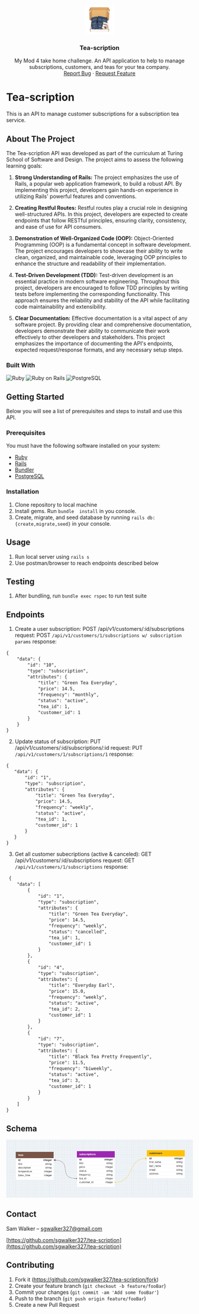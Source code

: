 
<!-- PROJECT LOGO -->
<br />
<div align="center">
  <a href="SubscriptionBox_1.jpg">
    <img src="SubscriptionBox_1.jpg" alt="Logo" width="80" height="80">
  </a>

<h3 align="center">Tea-scription</h3>

  <p align="center">
    My Mod 4 take home challenge. An API application to help to manage subscriptions, customers, and teas for your tea company.
    <br />
    <a href="https://github.com/sgwalker327/tea-scription/issues">Report Bug</a>
    ·
    <a href="https://github.com/sgwalker327/tea-scription/issues">Request Feature</a>
  </p>
</div>

# Tea-scription
This is an API to manage customer subscriptions for a subscription tea service.

## About The Project

The Tea-scription API was developed as part of the curriculum at Turing School of Software and Design. The project aims to assess the following learning goals:

1. **Strong Understanding of Rails:** The project emphasizes the use of Rails, a popular web application framework, to build a robust API. By implementing this project, developers gain hands-on experience in utilizing Rails' powerful features and conventions.

2. **Creating Restful Routes:** Restful routes play a crucial role in designing well-structured APIs. In this project, developers are expected to create endpoints that follow RESTful principles, ensuring clarity, consistency, and ease of use for API consumers.

3. **Demonstration of Well-Organized Code (OOP):** Object-Oriented Programming (OOP) is a fundamental concept in software development. The project encourages developers to showcase their ability to write clean, organized, and maintainable code, leveraging OOP principles to enhance the structure and readability of their implementation.

4. **Test-Driven Development (TDD):** Test-driven development is an essential practice in modern software engineering. Throughout this project, developers are encouraged to follow TDD principles by writing tests before implementing the corresponding functionality. This approach ensures the reliability and stability of the API while facilitating code maintainability and extensibility.

5. **Clear Documentation:** Effective documentation is a vital aspect of any software project. By providing clear and comprehensive documentation, developers demonstrate their ability to communicate their work effectively to other developers and stakeholders. This project emphasizes the importance of documenting the API's endpoints, expected request/response formats, and any necessary setup steps.

### Built With

![Ruby](https://img.shields.io/badge/Ruby-CC342D.svg?style=for-the-badge&logo=Ruby&logoColor=white)
![Ruby on Rails](https://img.shields.io/badge/Ruby%20on%20Rails-CC0000.svg?style=for-the-badge&logo=Ruby-on-Rails&logoColor=white)
![PostgreSQL](https://img.shields.io/badge/PostgreSQL-4169E1.svg?style=for-the-badge&logo=PostgreSQL&logoColor=white)

## Getting Started

Below you will see a list of prerequisites and steps to install and use this API.

### Prerequisites

You must have the following software installed on your system:

* [Ruby](https://www.ruby-lang.org/en/downloads/)
* [Rails](https://guides.rubyonrails.org/getting_started.html)
* [Bundler](https://bundler.io/)
* [PostgreSQL](https://www.postgresql.org/download/)

### Installation

1. Clone repository to local machine
2. Install gems. Run ` bundle  install ` in you console.
4. Create, migrate, and seed database by running ` rails db:{create,migrate,seed} ` in your console.

## Usage

1. Run local server using ` rails s `
2. Use postman/browser to reach endpoints described below

## Testing
1. After bundling, run  ` bundle exec rspec ` to run test suite

## Endpoints
1. Create a user subscription:
POST /api/v1/customers/:id/subscriptions
request: POST `/api/v1/customers/1/subscriptions w/ subscription params`
response:
``` 
{
    "data": {
        "id": "10",
        "type": "subscription",
        "attributes": {
            "title": "Green Tea Everyday",
            "price": 14.5,
            "frequency": "monthly",
            "status": "active",
            "tea_id": 1,
            "customer_id": 1
        }
    }
}
```

2. Update status of subscription:
PUT /api/v1/customers/:id/subscriptions/:id
request: PUT `/api/v1/customers/1/subscriptions/1`
response:
 ```
 {
    "data": {
        "id": "1",
        "type": "subscription",
        "attributes": {
            "title": "Green Tea Everyday",
            "price": 14.5,
            "frequency": "weekly",
            "status": "active",
            "tea_id": 1,
            "customer_id": 1
        }
    }
} 
```
3. Get all customer subecriptions (active & canceled):
GET /api/v1/customers/:id/subscriptions
request: GET `/api/v1/customers/1/subscriptions`
response:
```
 {
    "data": [
        {
            "id": "1",
            "type": "subscription",
            "attributes": {
                "title": "Green Tea Everyday",
                "price": 14.5,
                "frequency": "weekly",
                "status": "cancelled",
                "tea_id": 1,
                "customer_id": 1
            }
        },
        {
            "id": "4",
            "type": "subscription",
            "attributes": {
                "title": "Everyday Earl",
                "price": 15.0,
                "frequency": "weekly",
                "status": "active",
                "tea_id": 2,
                "customer_id": 1
            }
        },
        {
            "id": "7",
            "type": "subscription",
            "attributes": {
                "title": "Black Tea Pretty Frequently",
                "price": 11.5,
                "frequency": "biweekly",
                "status": "active",
                "tea_id": 3,
                "customer_id": 1
            }
        }
    ]
} 
```

## Schema
![schema](schema_screenshot.png)

## Contact

Sam Walker –  sgwalker327@gmail.com

[https://github.com/sgwalker327/tea-scription](https://github.com/sgwalker327/tea-scription)

## Contributing

1. Fork it (<https://github.com/sgwalker327/tea-scription/fork>)
2. Create your feature branch (`git checkout -b feature/fooBar`)
3. Commit your changes (`git commit -am 'Add some fooBar'`)
4. Push to the branch (`git push origin feature/fooBar`)
5. Create a new Pull Request
